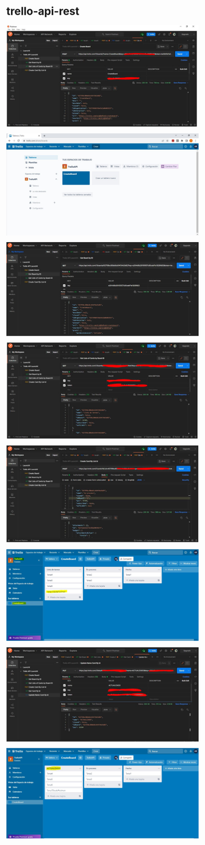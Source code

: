 # trello-api-rest

![](https://github.com/AleRamRey/trello-api-rest/blob/main/images/01-CreateBoard1.JPG)

![](https://github.com/AleRamRey/trello-api-rest/blob/main/images/01-CreateBoard2.JPG)

![](https://github.com/AleRamRey/trello-api-rest/blob/main/images/02-GetBoardById1.JPG)

![](https://github.com/AleRamRey/trello-api-rest/blob/main/images/03-GetListOfCardsByBoardId1.JPG)

![](https://github.com/AleRamRey/trello-api-rest/blob/main/images/04-CreateCardByIdList1.JPG)

![](https://github.com/AleRamRey/trello-api-rest/blob/main/images/04-CreateCardByIdList2.JPG)

![](https://github.com/AleRamRey/trello-api-rest/blob/main/images/05-UpdateNameCardById1.JPG)

![](https://github.com/AleRamRey/trello-api-rest/blob/main/images/05-UpdateNameCardById2.JPG)
